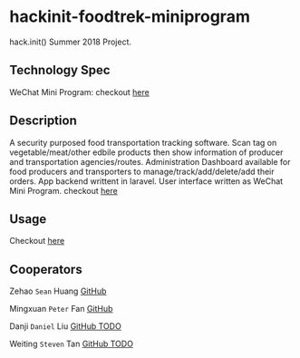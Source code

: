 # hackinit-foodtrek-miniprogram
hack.init() Summer 2018 Project. 

## Technology Spec
WeChat Mini Program: checkout [here](https://developers.weixin.qq.com)

## Description
A security purposed food transportation tracking software. Scan tag on vegetable/meat/other edbile products then show 
information of producer and transportation agencies/routes. Administration Dashboard available for food producers and 
transporters to manage/track/add/delete/add their orders. App backend writtent in laravel. 
User interface written as WeChat Mini Program. checkout [here](https://github.com/Geziwen/hackinit-foodtrek-miniprogram)

## Usage
Checkout [here](https://developers.weixin.qq.com)

## Cooperators

Zehao `Sean` Huang [GitHub](https//github.com/GodfatherSean)

Mingxuan `Peter` Fan [GitHub](https://github.com/PTRFmX)

Danji `Daniel` Liu [GitHub TODO](#)

Weiting `Steven` Tan [GitHub TODO](#)

